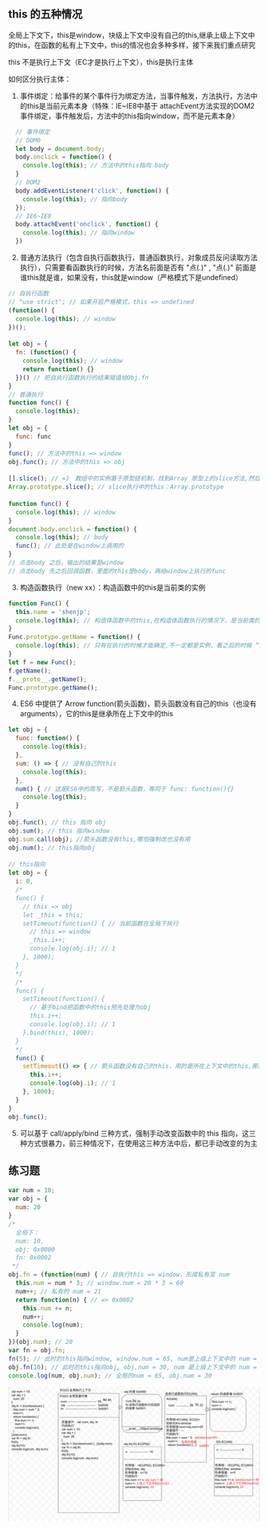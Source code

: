 ## this 的五种情况

全局上下文下，this是window，块级上下文中没有自己的this,继承上级上下文中的this，在函数的私有上下文中，this的情况也会多种多样，接下来我们重点研究

this 不是执行上下文（EC才是执行上下文），this是执行主体

如何区分执行主体：

  1. 事件绑定：给事件的某个事件行为绑定方法，当事件触发，方法执行，方法中的this是当前元素本身（特殊：IE~IE8中基于 attachEvent方法实现的DOM2事件绑定，事件触发后，方法中的this指向window，而不是元素本身）

```js
  // 事件绑定
  // DOM0
  let body = document.body;
  body.onclick = function() {
    console.log(this); // 方法中的this指向 body
  }
  // DOM2
  body.addEventListener('click', function() {
    console.log(this); // 指向body
  });
  // IE6~IE8
  body.attachEvent('onclick', function() {
    console.log(this); // 指向window
  })
```

  2. 普通方法执行（包含自执行函数执行，普通函数执行，对象成员反问读取方法执行），只需要看函数执行的时候，方法名前面是否有 "点(.)" , "点(.)" 前面是谁this就是谁，如果没有，this就是window（严格模式下是undefined）

```js
// 自执行函数
// "use strict"; // 如果开启严格模式，this => undefined
(function() {
  console.log(this); // window
})();

let obj = {
  fn: (function() {
    console.log(this); // window
    return function() {}
  })() // 把自执行函数执行的结果赋值给Obj.fn
}
// 普通执行
function func() {
  console.log(this);
}
let obj = {
  func: func
}
func(); // 方法中的this => window
obj.func(); // 方法中的this => obj

[].slice(); // =》 数组中的实例基于原型链机制，找到Array 原型上的slice方法,然后再把slice执行，此时 slice 中的this一定是当前数组
Array.prototype.slice(); // slice执行中的this：Array.prototype

function func() {
  console.log(this); // window
}
document.body.onclick = function() {
  console.log(this); // body
  func(); // 此处是在window上调用的
}
// 点击body 之后，输出的结果是window
// 点击body 先之后回调函数，里面的this是body，再给window上执行的func
```

  3. 构造函数执行（new xx）：构造函数中的this是当前类的实例

```js
function Func() {
  this.name = 'shenjp';
  console.log(this); // 构造体函数中的this,在构造体函数执行的情况下，是当前类的一个实例，并且this.xx=xx，是给当前实例设置属性
}
Func.prototype.getName = function() {
  console.log(this); // 只有在执行的时候才能确定,不一定都是实例，看之后的时候 “点(.)” 前面的内容
}
let f = new Func();
f.getName();
f.__proto__.getName();
Func.prototype.getName();
```

  4. ES6 中提供了 Arrow function(箭头函数)，箭头函数没有自己的this（也没有arguments），它的this是继承所在上下文中的this

```js
let obj = {
  func: function() {
    console.log(this);
  },
  sum: () => { // 没有自己的this
    console.log(this);
  },
  num() { // 这是ES6中的简写，不是箭头函数，等同于 func: function(){}
    console.log(this);
  }
}
obj.func(); // this 指向 obj
obj.sum(); // this 指向window
obj.sum.call(obj); //箭头函数没有this,哪怕强制改也没有用
obj.num(); // this指向obj

// this指向
let obj = {
  i: 0,
  /* 
  func() {
    // this => obj
    let _this = this;
    setTimeout(function() { // 当前函数在全局下执行
      // this => window
      _this.i++;
      console.log(obj.i); // 1
    }, 1000);
  }
  */
  /*
  func() {
    setTimeout(function() {
      // 基于bind把函数中的this预先处理为obj
      this.i++;
      console.log(obj.i); // 1
    }.bind(this), 1000);
  }
  */
  func() {
    setTimeout(() => { // 箭头函数没有自己的this，用的是所在上下文中的this,那么this就是 obj
      this.i++;
      console.log(obj.i); // 1
    }, 1000);
  }
}
obj.func();
```

  5. 可以基于 call/apply/bind 三种方式，强制手动改变函数中的 this 指向，这三种方式很暴力，前三种情况下，在使用这三种方法中后，都已手动改变的为主


## 练习题

```js
var num = 10;
var obj = {
  num: 20
}
/* 
  全局下：
  num: 10,
  obj: 0x0000
  fn: 0x0002
 */
obj.fn = (function(num) { // 自执行this => window，形成私有变 num
  this.num = num * 3; // window.num = 20 * 3 = 60
  num++; // 私有的 num = 21
  return function(n) { // => 0x0002
    this.num += n; 
    num++;
    console.log(num);
  }
})(obj.num); // 20
var fn = obj.fn;
fn(5); // 此时的this指向window, window.num = 65, num是上级上下文中的 num = 22 // 执行结果22
obj.fn(10); // 此时的this指向obj, obj.num = 30, num 是上级上下文中的 num = 23 // 执行结果23
console.log(num, obj.num); // 全局的num = 65, obj.num = 30
```

![练习题讲解](./练习题.png)